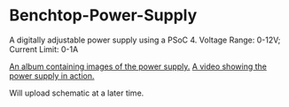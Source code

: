 # Benchtop-Power-Supply
A digitally adjustable power supply using a PSoC 4. Voltage Range: 0-12V; Current Limit: 0-1A

[An album containing images of the power supply.](http://imgur.com/a/MJJOn)
[A video showing the power supply in action.](https://www.youtube.com/watch?v=imaEtOexRw4)

Will upload schematic at a later time.

